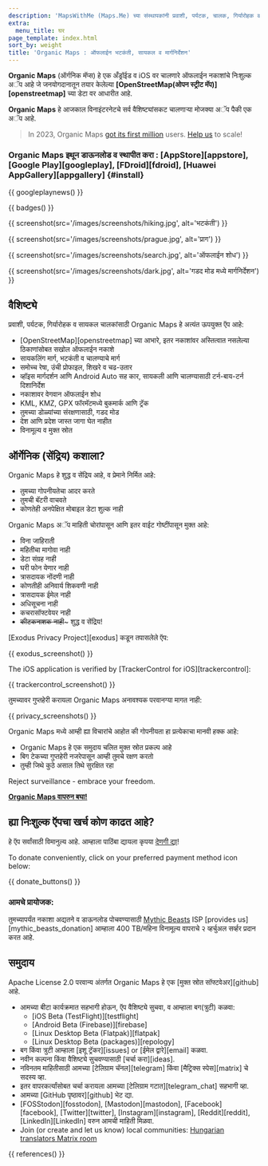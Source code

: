 ```yaml
---
description: 'MapsWithMe (Maps.Me) च्या संस्थापकांनी प्रवाशी, पर्यटक, चालक, गिर्यारोहक व सायकल चालकांसाठी तयार केलेले जलद, संविस्तर ऑफलाईन नकाशे.'
extra:
  menu_title: घर
page_template: index.html
sort_by: weight
title: 'Organic Maps : ऑफलाईन भटकंती, सायकल व मार्गनिर्देशन'
---
```


**Organic Maps** (ऑर्गनिक मॅप्स) हे एक अँड्रॉईड व iOS वर चालणारे ऑफलाईन नकाशांचे निःशुल्क अॅप आहे जे जनयोगदानातून तयार केलेल्या **[OpenStreetMap(ओपन स्ट्रीट मॅप)][openstreetmap]** च्या डेटा वर आधारीत आहे.

**Organic Maps** हे आजकाल विनाइंटरनेटचे सर्व वैशिष्ट्यांसकट चालणाऱ्या मोजक्या अॅप पैकी एक अॅप आहे.

> In 2023, Organic Maps [got its first million](@/news/2023-12-23/281/index.md) users. [Help us](@/donate/index.md) to scale!

### Organic Maps इथून डाऊनलोड व स्थापीत करा : [AppStore][appstore], [Google Play][googleplay], [FDroid][fdroid], [Huawei AppGallery][appgallery] {#install}

{{ googleplaynews() }}

{{ badges() }}

{{ screenshot(src='/images/screenshots/hiking.jpg', alt='भटकंती') }}

{{ screenshot(src='/images/screenshots/prague.jpg', alt='प्राग') }}

{{ screenshot(src='/images/screenshots/search.jpg', alt='ऑफलाईन शोध') }}

{{ screenshot(src='/images/screenshots/dark.jpg', alt='गडद मोड मध्ये
मार्गनिर्देशन') }}

## वैशिष्ट्ये

प्रवाशी, पर्यटक, गिर्यारोहक व सायकल चालकांसाठी Organic Maps हे अत्यंत
ऊपयुक्त ऍप आहे:

- [OpenStreetMap][openstreetmap] च्या आभारे, इतर नकाशांवर अस्तित्वात
  नसलेल्या ठिकाणांसोबत सखोल ऑफलाईन नकाशे
- सायकलिंग मार्ग, भटकंती व चालण्याचे मार्ग
- समोच्च रेषा, उंची प्रोफाइल, शिखरे व चढ-उतार
- व्हॉइस मार्गदर्शन आणि Android Auto सह कार, सायकली आणि चालण्यासाठी
  टर्न-बाय-टर्न दिशानिर्देश
- नकाशावर वेगवान ऑफलाईन शोध
- KML, KMZ, GPX फॉरमॅटमध्ये बुकमार्क आणि ट्रॅक
- तुमच्या डोळ्यांच्या संरक्षणासाठी, गडद मोड
- देश आणि प्रदेश जास्त जागा घेत नाहीत
- विनामूल्य व मुक्त स्रोत

## ऑर्गेनिक (सेंद्रिय) कशाला?

Organic Maps हे शुद्ध व सेंद्रिय आहे, व प्रेमाने निर्मित आहे:

- तुमच्या गोपनीयतेचा आदर करते
- तुमची बॅटरी वाचवते
- कोणतेही अनपेक्षित मोबाइल डेटा शुल्क नाही

Organic Maps अॅप माहिती चोरांपासून आणि इतर वाईट गोष्टींपासून मुक्त आहे:

- विना जाहिराती
- महितीचा मागोवा नाही
- डेटा संग्रह नाही
- घरी फोन येणार नाही
- त्रासदायक नोंदणी नाही
- कोणतीही अनिवार्य शिकवणी नाही
- त्रासदायक ईमेल नाही
- अधिसूचना नाही
- कचरासॉफ्टवेयर नाही
- ~~कीटकनाशक नाही~~~ शुद्ध व सेंद्रिय!

[Exodus Privacy Project][exodus] कडून तपासलेले ऍप:

{{ exodus_screenshot() }}

The iOS application is verified by [TrackerControl for iOS][trackercontrol]:

{{ trackercontrol_screenshot() }}

तुमच्यावर गुप्तहेरी करायला Organic Maps अनावश्यक परवानग्या मागत नाही:

{{ privacy_screenshots() }}

Organic Maps मध्ये आम्ही ह्या विचारांचे आहोत की गोपनीयता हा प्रत्येकाचा
मानवी हक्क आहे:

- Organic Maps हे एक समुदाय चलित मुक्त स्रोत प्रकल्प आहे
- बिग टेकच्या गुप्तहेरी नजरेपासून आम्ही तुमचे रक्षण करतो
- तुम्ही जिथे कुठे असाल तिथे सुरक्षित रहा

Reject surveillance - embrace your freedom.

**[Organic Maps वापरुन बघा!](#install)**

## ह्या निःशुल्क ऍपचा खर्च कोण काढत आहे?

हे ऍप सर्वांसाठी विमानुल्य आहे. आम्हाला पाठिंबा द्यायला कृपया [देणगी
द्या](@/donate/index.md)!

To donate conveniently, click on your preferred payment method icon below:

{{ donate_buttons() }}

### आमचे प्रायोजक:

तुमच्यापर्यंत नकाशा अद्यतने व डाऊनलोड पोचवण्यासाठी [Mythic
Beasts](https://www.mythic-beasts.com/) ISP [provides
us][mythic_beasts_donation] आम्हाला 400 TB/महिना विनामूल्य वापराचे २
व्हर्चुअल सर्व्हर प्रदान करत आहे.

## समुदाय

Apache License 2.0 परवान्य अंतर्गत Organic Maps हे एक [मुक्त स्रोत
सॉफ्टवेअर][github] आहे.

- आमच्या बीटा कार्यक्रमात सहभागी होऊन, ऍप वैशिष्ट्ये सुचवा, व आम्हाला
  बग(त्रुटी) कळवा:
  * [iOS Beta (TestFlight)][testflight]
  * [Android Beta (Firebase)][firebase]
  * [Linux Desktop Beta (Flatpak)][flatpak]
  * [Linux Desktop Beta (packages)][repology]
- बग किंवा त्रुटी आम्हाला [इशू ट्रॅकर][issues] or [ईमेल द्वारे][email] कळवा.
- नवीन कल्पना किंवा वैशिष्ट्ये सुचवण्यासाठी [चर्चा करा][ideas].
- नविनतम माहितीसाठी आमच्या [टेलिग्राम चॅनल][telegram] किंवा [मैट्रिक्स
  स्पेस][matrix] चे सदस्य व्हा.
- इतर वापरकर्त्यांसोबत चर्चा करायला आमच्या [टेलिग्राम गटात][telegram_chat]
  सहभागी व्हा.
- आमच्या [GitHub पृष्ठावर][github] भेट द्या.
- [FOSStodon][fosstodon], [Mastodon][mastodon], [Facebook][facebook],
  [Twitter][twitter], [Instagram][instagram], [Reddit][reddit],
  [LinkedIn][LinkedIn] वरुन आमची माहिती मिळवा.
- Join (or create and let us know) local communities: [Hungarian translators
  Matrix room](https://matrix.to/#/#organicmapstranslate_hu:matrix.org)

[fork]: https://en.wikipedia.org/wiki/Fork_(software_development)

{{ references() }}
